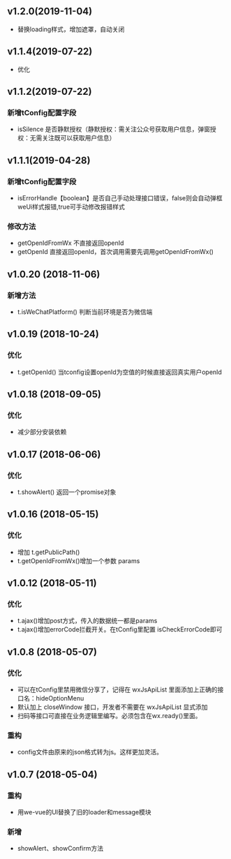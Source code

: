 ## v1.2.0(2019-11-04)
- 替换loading样式，增加遮罩，自动关闭

## v1.1.4(2019-07-22)
- 优化

## v1.1.2(2019-07-22)
### 新增tConfig配置字段
- isSilence 是否静默授权（静默授权：需关注公众号获取用户信息，弹窗授权：无需关注既可以获取用户信息）

## v1.1.1(2019-04-28)
### 新增tConfig配置字段
- isErrorHandle【boolean】是否自己手动处理接口错误，false则会自动弹框weUi样式报错,true可手动修改报错样式
### 修改方法
- getOpenIdFromWx 不直接返回openId
- getOpenId 直接返回openId，首次调用需要先调用getOpenIdFromWx()

## v1.0.20 (2018-11-06)

### 新增方法

- t.isWeChatPlatform() 判断当前环境是否为微信端

## v1.0.19 (2018-10-24)

### 优化

- t.getOpenId() 当tconfig设置openId为空值的时候直接返回真实用户openId

## v1.0.18 (2018-09-05)

### 优化

- 减少部分安装依赖

## v1.0.17 (2018-06-06)

### 优化

- t.showAlert() 返回一个promise对象


## v1.0.16 (2018-05-15)

### 优化

- 增加 t.getPublicPath()
- t.getOpenIdFromWx()增加一个参数 params



## v1.0.12 (2018-05-11)

### 优化

- t.ajax()增加post方式，传入的数据统一都是params
- t.ajax()增加errorCode拦截开关。在tConfig里配置 isCheckErrorCode即可


## v1.0.8 (2018-05-07)

### 优化

- 可以在tConfig里禁用微信分享了，记得在 wxJsApiList 里面添加上正确的接口名：hideOptionMenu
- 默认加上 closeWindow 接口，开发者不需要在 wxJsApiList 显式添加
- 扫码等接口可直接在业务逻辑里编写。必须包含在wx.ready()里面。

### 重构

- config文件由原来的json格式转为js。这样更加灵活。


## v1.0.7 (2018-05-04)

### 重构

- 用we-vue的UI替换了旧的loader和message模块

### 新增

- showAlert、showConfirm方法
